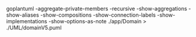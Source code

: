 goplantuml -aggregate-private-members -recursive -show-aggregations -show-aliases -show-compositions -show-connection-labels -show-implementations -show-options-as-note ./app/Domain > ./UML/domainV5.puml